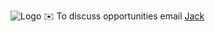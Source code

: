 ![Logo](https://github.com/user-attachments/assets/aebd71e4-3766-470c-973e-586553b5392d)
✉️ To discuss opportunities email [Jack](mailto:jack@dotdown.co.uk)
